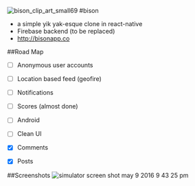 
![bison_clip_art_small69](https://cloud.githubusercontent.com/assets/955730/14974940/63a959b4-10b0-11e6-8f04-f55e72df46e2.png)
#bison
* a simple yik yak-esque clone in react-native
* Firebase backend (to be replaced)
* http://bisonapp.co


##Road Map

  -	[ ] Anonymous user accounts
  -	[ ] Location based feed (geofire)
  - [ ] Notifications
  -	[ ] Scores (almost done)
  - [ ] Android
  - [ ] Clean UI
  -	[x] Comments
  -	[x] Posts


##Screenshots
![simulator screen shot may 9 2016 9 43 25 pm](https://cloud.githubusercontent.com/assets/955730/15135769/1e928d9e-162f-11e6-93c6-abc1ac06117f.png)
